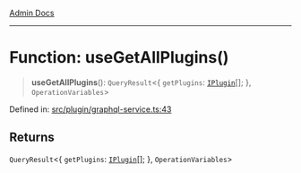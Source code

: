 [Admin Docs](/)

***

# Function: useGetAllPlugins()

> **useGetAllPlugins**(): `QueryResult`\<\{ `getPlugins`: [`IPlugin`](../interfaces/IPlugin.md)[]; \}, `OperationVariables`\>

Defined in: [src/plugin/graphql-service.ts:43](https://github.com/PalisadoesFoundation/talawa-admin/blob/main/src/plugin/graphql-service.ts#L43)

## Returns

`QueryResult`\<\{ `getPlugins`: [`IPlugin`](../interfaces/IPlugin.md)[]; \}, `OperationVariables`\>
